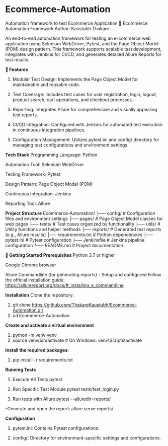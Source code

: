 # Ecommerce-Automation
Automation framework to test Ecommerce Application
🛒 Ecommerce Automation Framework
Author: Kaustubh Thakare

An end-to-end automation framework for testing an e-commerce web application using Selenium WebDriver, Pytest, and the Page Object Model (POM) design pattern. This framework supports scalable test development, integrates with Jenkins for CI/CD, and generates detailed Allure Reports for test results.


**📌 Features**

1. Modular Test Design: Implements the Page Object Model for maintainable and reusable code.

2. Test Coverage: Includes test cases for user registration, login, logout, product search, cart operations, and checkout processes.

3. Reporting: Integrates Allure for comprehensive and visually appealing test reports.

4. CI/CD Integration: Configured with Jenkins for automated test execution in continuous integration pipelines.

5. Configuration Management: Utilizes pytest.ini and config/ directory for managing test configurations and environment settings.


**Tech Stack**
Programming Language: Python

Automation Tool: Selenium WebDriver

Testing Framework: Pytest

Design Pattern: Page Object Model (POM)

Continuous Integration: Jenkins

Reporting Tool: Allure

**Project Structure**
Ecommerce-Automation/
├── config/             # Configuration files and environment settings
├── pages/              # Page Object Model classes for web pages
├── tests/              # Test cases organized by functionality
├── utils/              # Utility functions and helper methods
├── reports/            # Generated test reports (e.g., Allure results)
├── requirements.txt    # Python dependencies
├── pytest.ini          # Pytest configuration
├── Jenkinsfile         # Jenkins pipeline configuration
└── README.md           # Project documentation



**🚀 Getting Started**
**Prerequisites**
Python 3.7 or higher

Google Chrome browser

Allure Commandline (for generating reports) - Setup and configured
Follow the official installation guide: https://allurereport.org/docs/#_installing_a_commandline


**Installation**
Clone the repository:
1. git clone https://github.com/ThakareKaustubh/Ecommerce-Automation.git
2. cd Ecommerce-Automation

**Create and activate a virtual environment**
1. python -m venv venv
2. source venv/bin/activate  # On Windows: venv\Scripts\activate

**Install the required packages:**
1. pip install -r requirements.txt



**Running Tests**
1. Execute All Tests
pytest

2. Run Specific Test Module
pytest tests/test_login.py

3. Run tests with Allure
pytest --alluredir=reports/

-Generate and open the report:
allure serve reports/




**Configuration**
1. pytest.ini: Contains Pytest configurations.

2. config/: Directory for environment-specific settings and configurations.